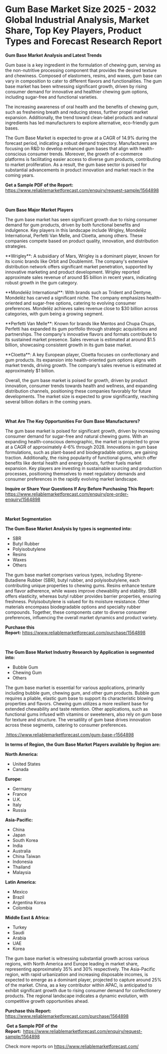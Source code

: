 <p><h1>Gum Base Market Size 2025 - 2032 Global Industrial Analysis, Market Share, Top Key Players, Product Types and Forecast Research Report</h1></p><p><strong>Gum Base Market Analysis and Latest Trends</strong></p>
<p><p>Gum base is a key ingredient in the formulation of chewing gum, serving as the non-nutritive processing component that provides the desired texture and chewiness. Composed of elastomers, resins, and waxes, gum base can vary in composition to cater to different flavors and functionalities. The gum base market has been witnessing significant growth, driven by rising consumer demand for innovative and healthier chewing gum options, including sugar-free and functional varieties. </p><p>The increasing awareness of oral health and the benefits of chewing gum, such as freshening breath and reducing stress, further propel market expansion. Additionally, the trend toward clean-label products and natural ingredients has led manufacturers to explore alternative, eco-friendly gum bases.</p><p>The Gum Base Market is expected to grow at a CAGR of 14.9% during the forecast period, indicating a robust demand trajectory. Manufacturers are focusing on R&D to develop enhanced gum bases that align with health-conscious consumer trends. Moreover, the growth of e-commerce platforms is facilitating easier access to diverse gum products, contributing to market proliferation. As a result, the gum base sector is poised for substantial advancements in product innovation and market reach in the coming years.</p></p>
<p><strong>Get a Sample PDF of the Report:&nbsp;</strong> <a href="https://www.reliablemarketforecast.com/enquiry/request-sample/1564898?utm_campaign=2235&utm_medium=2&utm_source=Github&utm_content=ia&utm_term=02042025&utm_id=gum-base">https://www.reliablemarketforecast.com/enquiry/request-sample/1564898</a></p>
<p>&nbsp;</p>
<p><strong>Gum Base Major Market Players</strong></p>
<p><p>The gum base market has seen significant growth due to rising consumer demand for gum products, driven by both functional benefits and indulgence. Key players in this landscape include Wrigley, Mondelēz International, Perfetti Van Melle, and Cloetta, among others. These companies compete based on product quality, innovation, and distribution strategies.</p><p>**Wrigley**: A subsidiary of Mars, Wrigley is a dominant player, known for its iconic brands like Orbit and Doublemint. The company's extensive distribution network offers significant market penetration, supported by innovative marketing and product development. Wrigley reported approximate sales revenue of around $5 billion in recent years, indicating robust growth in the gum category.</p><p>**Mondelēz International**: With brands such as Trident and Dentyne, Mondelēz has carved a significant niche. The company emphasizes health-oriented and sugar-free options, catering to evolving consumer preferences. Mondelēz achieves sales revenue close to $30 billion across categories, with gum being a growing segment.</p><p>**Perfetti Van Melle**: Known for brands like Mentos and Chupa Chups, Perfetti has expanded its gum portfolio through strategic acquisitions and partnerships. The company's innovative flavors and formats contribute to its sustained market presence. Sales revenue is estimated at around $1.5 billion, showcasing consistent growth in its gum base market.</p><p>**Cloetta**: A key European player, Cloetta focuses on confectionary and gum products. Its expansion into health-oriented gum options aligns with market trends, driving growth. The company’s sales revenue is estimated at approximately $1 billion.</p><p>Overall, the gum base market is poised for growth, driven by product innovation, consumer trends towards health and wellness, and expanding distribution channels, positioning these companies favorably for future developments. The market size is expected to grow significantly, reaching several billion dollars in the coming years.</p></p>
<p>&nbsp;</p>
<p><strong>What Are The Key Opportunities For Gum Base Manufacturers?</strong></p>
<p><p>The gum base market is poised for significant growth, driven by increasing consumer demand for sugar-free and natural chewing gums. With an expanding health-conscious demographic, the market is projected to grow at a CAGR of approximately 4-6% through 2028. Innovations in gum base formulations, such as plant-based and biodegradable options, are gaining traction. Additionally, the rising popularity of functional gums, which offer benefits like dental health and energy boosts, further fuels market expansion. Key players are investing in sustainable sourcing and production processes, positioning themselves to meet regulatory demands and consumer preferences in the rapidly evolving market landscape.</p></p>
<p><strong>Inquire or Share Your Questions If Any Before Purchasing This Report:</strong> <a href="https://www.reliablemarketforecast.com/enquiry/pre-order-enquiry/1564898?utm_campaign=2235&utm_medium=2&utm_source=Github&utm_content=ia&utm_term=02042025&utm_id=gum-base">https://www.reliablemarketforecast.com/enquiry/pre-order-enquiry/1564898</a></p>
<p>&nbsp;</p>
<p><strong>Market Segmentation</strong></p>
<p><strong>The Gum Base Market Analysis by types is segmented into:</strong></p>
<p><ul><li>SBR</li><li>Butyl Rubber</li><li>Polyisobutylene</li><li>Resins</li><li>Waxes</li><li>Others</li></ul></p>
<p><p>The gum base market comprises various types, including Styrene-Butadiene Rubber (SBR), butyl rubber, and polyisobutylene, each contributing unique properties to chewing gums. Resins enhance texture and flavor adherence, while waxes improve chewability and stability. SBR offers elasticity, whereas butyl rubber provides barrier properties, ensuring freshness. Polyisobutylene is valued for its moisture resistance. Other materials encompass biodegradable options and specialty rubber compounds. Together, these components cater to diverse consumer preferences, influencing the overall market dynamics and product variety.</p></p>
<p><strong>Purchase this Report:&nbsp;</strong><a href="https://www.reliablemarketforecast.com/purchase/1564898?utm_campaign=2235&utm_medium=2&utm_source=Github&utm_content=ia&utm_term=02042025&utm_id=gum-base">https://www.reliablemarketforecast.com/purchase/1564898</a></p>
<p>&nbsp;</p>
<p><strong>The Gum Base Market Industry Research by Application is segmented into:</strong></p>
<p><ul><li>Bubble Gum</li><li>Chewing Gum</li><li>Others</li></ul></p>
<p><p>The gum base market is essential for various applications, primarily including bubble gum, chewing gum, and other gum products. Bubble gum requires a pliable, elastic gum base to support its characteristic blowing properties and flavors. Chewing gum utilizes a more resilient base for extended chewability and taste retention. Other applications, such as functional gums infused with vitamins or sweeteners, also rely on gum base for texture and structure. The versatility of gum base drives innovation across these segments, catering to consumer preferences.</p></p>
<p><a href="https://www.reliablemarketforecast.com/gum-base-r1564898?utm_campaign=2235&utm_medium=2&utm_source=Github&utm_content=ia&utm_term=02042025&utm_id=gum-base">&nbsp;https://www.reliablemarketforecast.com/gum-base-r1564898</a></p>
<p><strong>In terms of Region, the Gum Base Market Players available by Region are:</strong></p>
<p>
    <p> <strong> North America: </strong>
        <ul>
            <li>United States</li>
            <li>Canada</li>
        </ul>
        </p> 
    <p> <strong> Europe: </strong>
        <ul>
            <li>Germany</li>
            <li>France</li>
            <li>U.K.</li>
            <li>Italy</li>
            <li>Russia</li>
        </ul>
        </p> 
    <p> <strong> Asia-Pacific: </strong>
        <ul>
            <li>China</li>
            <li>Japan</li>
            <li>South Korea</li>
            <li>India</li>
            <li>Australia</li>
            <li>China Taiwan</li>
            <li>Indonesia</li>
            <li>Thailand</li>
            <li>Malaysia</li>
        </ul>
        </p> 
    <p> <strong> Latin America: </strong>
        <ul>
            <li>Mexico</li>
            <li>Brazil</li>
            <li>Argentina Korea</li>
            <li>Colombia</li>
        </ul>
        </p> 
    <p> <strong> Middle East & Africa: </strong>
        <ul>
            <li>Turkey</li>
            <li>Saudi</li>
            <li>Arabia</li>
            <li>UAE</li>
            <li>Korea</li>
        </ul>
    </p>
    </p>
<p><p>The gum base market is witnessing substantial growth across various regions, with North America and Europe leading in market share, representing approximately 35% and 30% respectively. The Asia-Pacific region, with rapid urbanization and increasing disposable incomes, is expected to emerge as a dominant player, projected to capture around 25% of the market. China, as a key contributor within APAC, is anticipated to exhibit significant growth due to rising consumer demand for confectionery products. The regional landscape indicates a dynamic evolution, with competitive growth opportunities ahead.</p></p>
<p><strong>Purchase this Report: </strong><a href="https://www.reliablemarketforecast.com/purchase/1564898?utm_campaign=2235&utm_medium=2&utm_source=Github&utm_content=ia&utm_term=02042025&utm_id=gum-base">https://www.reliablemarketforecast.com/purchase/1564898</a></p>
<p>&nbsp;<strong>Get a Sample PDF of the Report:&nbsp;&nbsp;</strong><a href="https://www.reliablemarketforecast.com/enquiry/request-sample/1564898?utm_campaign=2235&utm_medium=2&utm_source=Github&utm_content=ia&utm_term=02042025&utm_id=gum-base">https://www.reliablemarketforecast.com/enquiry/request-sample/1564898</a></p>
<p><strong></strong></p>
<p>Check more reports on <a href="https://www.reliablemarketforecast.com/?utm_campaign=2235&utm_medium=2&utm_source=Github&utm_content=ia&utm_term=02042025&utm_id=gum-base">https://www.reliablemarketforecast.com/</a></p>